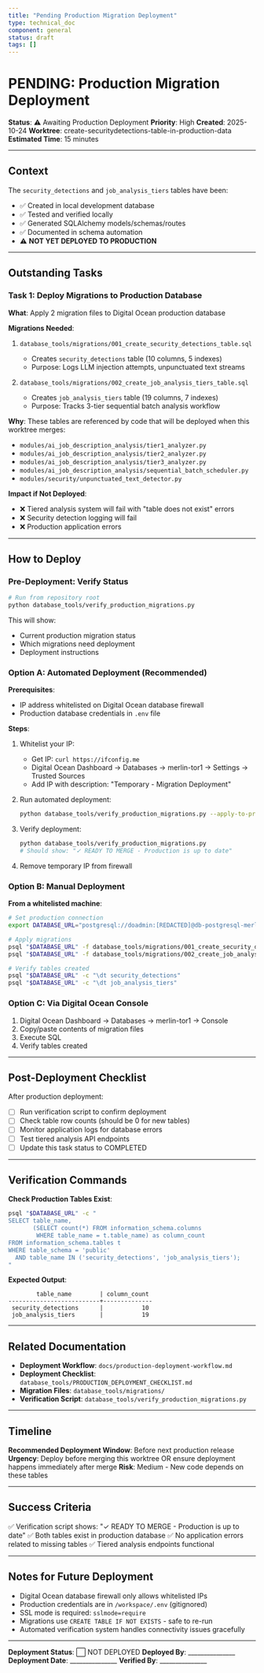 ```yaml
---
title: "Pending Production Migration Deployment"
type: technical_doc
component: general
status: draft
tags: []
---
```


# PENDING: Production Migration Deployment

**Status**: ⚠️ Awaiting Production Deployment
**Priority**: High
**Created**: 2025-10-24
**Worktree**: create-securitydetections-table-in-production-data
**Estimated Time**: 15 minutes

---

## Context

The `security_detections` and `job_analysis_tiers` tables have been:
- ✅ Created in local development database
- ✅ Tested and verified locally
- ✅ Generated SQLAlchemy models/schemas/routes
- ✅ Documented in schema automation
- ⚠️ **NOT YET DEPLOYED TO PRODUCTION**

---

## Outstanding Tasks

### Task 1: Deploy Migrations to Production Database

**What**: Apply 2 migration files to Digital Ocean production database

**Migrations Needed**:
1. `database_tools/migrations/001_create_security_detections_table.sql`
   - Creates `security_detections` table (10 columns, 5 indexes)
   - Purpose: Logs LLM injection attempts, unpunctuated text streams

2. `database_tools/migrations/002_create_job_analysis_tiers_table.sql`
   - Creates `job_analysis_tiers` table (19 columns, 7 indexes)
   - Purpose: Tracks 3-tier sequential batch analysis workflow

**Why**: These tables are referenced by code that will be deployed when this worktree merges:
- `modules/ai_job_description_analysis/tier1_analyzer.py`
- `modules/ai_job_description_analysis/tier2_analyzer.py`
- `modules/ai_job_description_analysis/tier3_analyzer.py`
- `modules/ai_job_description_analysis/sequential_batch_scheduler.py`
- `modules/security/unpunctuated_text_detector.py`

**Impact if Not Deployed**:
- ❌ Tiered analysis system will fail with "table does not exist" errors
- ❌ Security detection logging will fail
- ❌ Production application errors

---

## How to Deploy

### Pre-Deployment: Verify Status

```bash
# Run from repository root
python database_tools/verify_production_migrations.py
```

This will show:
- Current production migration status
- Which migrations need deployment
- Deployment instructions

### Option A: Automated Deployment (Recommended)

**Prerequisites**:
- IP address whitelisted on Digital Ocean database firewall
- Production database credentials in `.env` file

**Steps**:

1. Whitelist your IP:
   - Get IP: `curl https://ifconfig.me`
   - Digital Ocean Dashboard → Databases → merlin-tor1 → Settings → Trusted Sources
   - Add IP with description: "Temporary - Migration Deployment"

2. Run automated deployment:
   ```bash
   python database_tools/verify_production_migrations.py --apply-to-production
   ```

3. Verify deployment:
   ```bash
   python database_tools/verify_production_migrations.py
   # Should show: "✓ READY TO MERGE - Production is up to date"
   ```

4. Remove temporary IP from firewall

### Option B: Manual Deployment

**From a whitelisted machine**:

```bash
# Set production connection
export DATABASE_URL="postgresql://doadmin:[REDACTED]@db-postgresql-merlin-tor1-52568-do-user-27870072-0.e.db.ondigitalocean.com:25060/defaultdb?sslmode=require"

# Apply migrations
psql "$DATABASE_URL" -f database_tools/migrations/001_create_security_detections_table.sql
psql "$DATABASE_URL" -f database_tools/migrations/002_create_job_analysis_tiers_table.sql

# Verify tables created
psql "$DATABASE_URL" -c "\dt security_detections"
psql "$DATABASE_URL" -c "\dt job_analysis_tiers"
```

### Option C: Via Digital Ocean Console

1. Digital Ocean Dashboard → Databases → merlin-tor1 → Console
2. Copy/paste contents of migration files
3. Execute SQL
4. Verify tables created

---

## Post-Deployment Checklist

After production deployment:

- [ ] Run verification script to confirm deployment
- [ ] Check table row counts (should be 0 for new tables)
- [ ] Monitor application logs for database errors
- [ ] Test tiered analysis API endpoints
- [ ] Update this task status to COMPLETED

---

## Verification Commands

**Check Production Tables Exist**:
```bash
psql "$DATABASE_URL" -c "
SELECT table_name,
       (SELECT count(*) FROM information_schema.columns
        WHERE table_name = t.table_name) as column_count
FROM information_schema.tables t
WHERE table_schema = 'public'
  AND table_name IN ('security_detections', 'job_analysis_tiers');
"
```

**Expected Output**:
```
        table_name        | column_count
--------------------------+--------------
 security_detections      |           10
 job_analysis_tiers       |           19
```

---

## Related Documentation

- **Deployment Workflow**: `docs/production-deployment-workflow.md`
- **Deployment Checklist**: `database_tools/PRODUCTION_DEPLOYMENT_CHECKLIST.md`
- **Migration Files**: `database_tools/migrations/`
- **Verification Script**: `database_tools/verify_production_migrations.py`

---

## Timeline

**Recommended Deployment Window**: Before next production release
**Urgency**: Deploy before merging this worktree OR ensure deployment happens immediately after merge
**Risk**: Medium - New code depends on these tables

---

## Success Criteria

✅ Verification script shows: "✓ READY TO MERGE - Production is up to date"
✅ Both tables exist in production database
✅ No application errors related to missing tables
✅ Tiered analysis endpoints functional

---

## Notes for Future Deployment

- Digital Ocean database firewall only allows whitelisted IPs
- Production credentials are in `/workspace/.env` (gitignored)
- SSL mode is required: `sslmode=require`
- Migrations use `CREATE TABLE IF NOT EXISTS` - safe to re-run
- Automated verification system handles connectivity issues gracefully

---

**Deployment Status**: ⬜ NOT DEPLOYED
**Deployed By**: _______________
**Deployment Date**: _______________
**Verified By**: _______________
